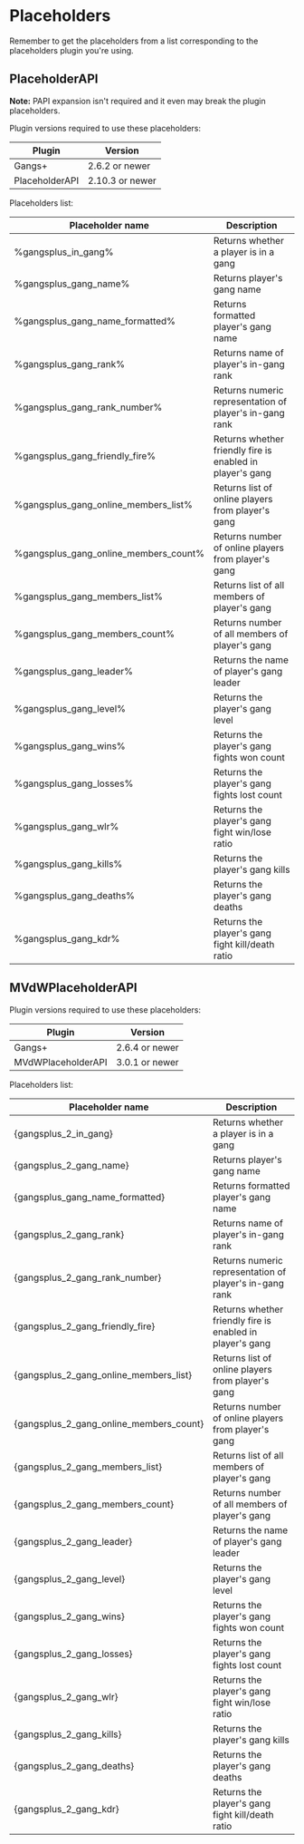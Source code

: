 # Placeholders

Remember to get the placeholders from a list corresponding to the placeholders plugin you're using.

## PlaceholderAPI

<p class="warn"><b>Note:</b> PAPI expansion isn't required and it even may break the plugin placeholders.</p>

Plugin versions required to use these placeholders:

| Plugin         | Version         |
|----------------|-----------------|
| Gangs+         | 2.6.2 or newer  |
| PlaceholderAPI | 2.10.3 or newer |

Placeholders list:

| Placeholder name                      | Description                                               |
|---------------------------------------|-----------------------------------------------------------|
| %gangsplus_in_gang%                   | Returns whether a player is in a gang                     |
| %gangsplus_gang_name%                 | Returns player's gang name                                |
| %gangsplus_gang_name_formatted%       | Returns formatted player's gang name                      |
| %gangsplus_gang_rank%                 | Returns name of player's in-gang rank                     |
| %gangsplus_gang_rank_number%          | Returns numeric representation of player's in-gang rank   |
| %gangsplus_gang_friendly_fire%        | Returns whether friendly fire is enabled in player's gang |
| %gangsplus_gang_online_members_list%  | Returns list of online players from player's gang         |
| %gangsplus_gang_online_members_count% | Returns number of online players from player's gang       |
| %gangsplus_gang_members_list%         | Returns list of all members of player's gang              |
| %gangsplus_gang_members_count%        | Returns number of all members of player's gang            |
| %gangsplus_gang_leader%               | Returns the name of player's gang leader                  |
| %gangsplus_gang_level%                | Returns the player's gang level                           |
| %gangsplus_gang_wins%                 | Returns the player's gang fights won count                |
| %gangsplus_gang_losses%               | Returns the player's gang fights lost count               |
| %gangsplus_gang_wlr%                  | Returns the player's gang fight win/lose ratio            |
| %gangsplus_gang_kills%                | Returns the player's gang kills                           |
| %gangsplus_gang_deaths%               | Returns the player's gang deaths                          |
| %gangsplus_gang_kdr%                  | Returns the player's gang fight kill/death ratio          |

## MVdWPlaceholderAPI

Plugin versions required to use these placeholders:

| Plugin             | Version        |
|--------------------|----------------|
| Gangs+             | 2.6.4 or newer |
| MVdWPlaceholderAPI | 3.0.1 or newer |

Placeholders list:

| Placeholder name                        | Description                                               |
|-----------------------------------------|-----------------------------------------------------------|
| {gangsplus_2_in_gang}                   | Returns whether a player is in a gang                     |
| {gangsplus_2_gang_name}                 | Returns player's gang name                                |
| {gangsplus_gang_name_formatted}         | Returns formatted player's gang name                      |
| {gangsplus_2_gang_rank}                 | Returns name of player's in-gang rank                     |
| {gangsplus_2_gang_rank_number}          | Returns numeric representation of player's in-gang rank   |
| {gangsplus_2_gang_friendly_fire}        | Returns whether friendly fire is enabled in player's gang |
| {gangsplus_2_gang_online_members_list}  | Returns list of online players from player's gang         |
| {gangsplus_2_gang_online_members_count} | Returns number of online players from player's gang       |
| {gangsplus_2_gang_members_list}         | Returns list of all members of player's gang              |
| {gangsplus_2_gang_members_count}        | Returns number of all members of player's gang            |
| {gangsplus_2_gang_leader}               | Returns the name of player's gang leader                  |
| {gangsplus_2_gang_level}                | Returns the player's gang level                           |
| {gangsplus_2_gang_wins}                 | Returns the player's gang fights won count                |
| {gangsplus_2_gang_losses}               | Returns the player's gang fights lost count               |
| {gangsplus_2_gang_wlr}                  | Returns the player's gang fight win/lose ratio            |
| {gangsplus_2_gang_kills}                | Returns the player's gang kills                           |
| {gangsplus_2_gang_deaths}               | Returns the player's gang deaths                          |
| {gangsplus_2_gang_kdr}                  | Returns the player's gang fight kill/death ratio          |

